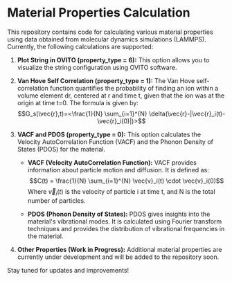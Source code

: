 # Material Properties Calculation

This repository contains code for calculating various material properties using data obtained from molecular dynamics simulations (LAMMPS). Currently, the following calculations are supported:

1. **Plot String in OVITO (property_type = 6):**
   This option allows you to visualize the string configuration using OVITO software.

2. **Van Hove Self Correlation (property_type = 1):**
   The Van Hove self-correlation function quantifies the probability of finding an ion within a volume element dr, centered at r and time t, given that the ion was at the origin at time t=0. The formula is given by:
   $$G_s(\vec{r},t)=<\frac{1}{N} \sum_{i=1}^{N} \delta(\vec{r}-|\vec{r}_i(t)-\vec{r}_i(0)|)>$$

3. **VACF and PDOS (property_type = 0):**
   This option calculates the Velocity AutoCorrelation Function (VACF) and the Phonon Density of States (PDOS) for the material.
   
   - **VACF (Velocity AutoCorrelation Function):**
     VACF provides information about particle motion and diffusion. It is defined as:
     $$C(t) = \frac{1}{N} \sum_{i=1}^{N} \vec{v}_i(t) \cdot \vec{v}_i(0)$$
     Where $\vec{v}_i(t)$ is the velocity of particle i at time t, and N is the total number of particles.

   - **PDOS (Phonon Density of States):**
     PDOS gives insights into the material's vibrational modes. It is calculated using Fourier transform techniques and provides the distribution of vibrational frequencies in the material.

4. **Other Properties (Work in Progress):**
   Additional material properties are currently under development and will be added to the repository soon.

Stay tuned for updates and improvements!



